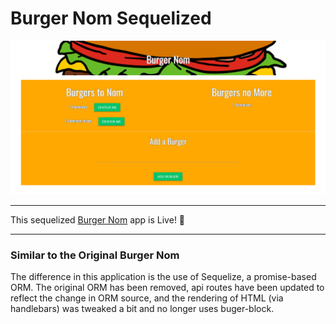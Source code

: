 # Burger Nom Sequelized

![Burger Nom Home](/gitHubImg/burgerNom.png)

- - -
This sequelized [Burger Nom](https://desolate-garden-11224.herokuapp.com/) app is Live! :hamburger:
- - -

### Similar to the Original Burger Nom

The difference in this application is the use of Sequelize, a promise-based ORM. The original ORM has been removed, api routes have been updated to reflect the change in ORM source, and the rendering of HTML (via handlebars) was tweaked a bit and no longer uses buger-block.
